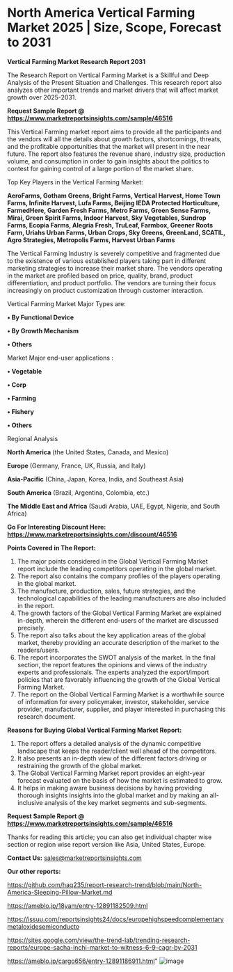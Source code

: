 # North America Vertical Farming Market 2025 | Size, Scope, Forecast to 2031

<strong>Vertical Farming Market Research Report 2031</strong>

The Research Report on Vertical Farming Market is a Skillful and Deep Analysis of the Present Situation and Challenges. This research report also analyzes other important trends and market drivers that will affect market growth over 2025-2031.

<strong>Request Sample Report @ <a href=https://www.marketreportsinsights.com/sample/46516>https://www.marketreportsinsights.com/sample/46516</a></strong>

This Vertical Farming market report aims to provide all the participants and the vendors will all the details about growth factors, shortcomings, threats, and the profitable opportunities that the market will present in the near future. The report also features the revenue share, industry size, production volume, and consumption in order to gain insights about the politics to contest for gaining control of a large portion of the market share.

Top Key Players in the Vertical Farming Market:

<strong>AeroFarms, Gotham Greens, Bright Farms, Vertical Harvest, Home Town Farms, Infinite Harvest, Lufa Farms, Beijing IEDA Protected Horticulture, FarmedHere, Garden Fresh Farms, Metro Farms, Green Sense Farms, Mirai, Green Spirit Farms, Indoor Harvest, Sky Vegetables, Sundrop Farms, Ecopia Farms, Alegria Fresh, TruLeaf, Farmbox, Greener Roots Farm, Uriahs Urban Farms, Urban Crops, Sky Greens, GreenLand, SCATIL, Agro Strategies, Metropolis Farms, Harvest Urban Farms</strong>

The Vertical Farming Industry is severely competitive and fragmented due to the existence of various established players taking part in different marketing strategies to increase their market share. The vendors operating in the market are profiled based on price, quality, brand, product differentiation, and product portfolio. The vendors are turning their focus increasingly on product customization through customer interaction.

Vertical Farming Market Major Types are:

<strong>•  By Functional Device

•  By Growth Mechanism

•  Others</strong>

Market Major end-user applications :

<strong>•  Vegetable

•  Corp

•  Farming

•  Fishery

•  Others</strong>

Regional Analysis

</u><strong><b>North America</b></strong> (the United States, Canada, and Mexico)

<strong><b>Europe </b></strong>(Germany, France, UK, Russia, and Italy)

<strong><b>Asia-Pacific</b></strong> (China, Japan, Korea, India, and Southeast Asia)

<strong><b>South America</b></strong> (Brazil, Argentina, Colombia, etc.)

<strong><b>The Middle East and Africa</b></strong> (Saudi Arabia, UAE, Egypt, Nigeria, and South Africa)

<strong>Go For Interesting Discount Here: <a href=https://www.marketreportsinsights.com/discount/46516>https://www.marketreportsinsights.com/discount/46516</a></strong>

<strong>Points Covered in The Report:</strong>
<ol>
  <li>The major points considered in the Global Vertical Farming Market report include the leading competitors operating in the global market.</li>
  <li>The report also contains the company profiles of the players operating in the global market.</li>
  <li>The manufacture, production, sales, future strategies, and the technological capabilities of the leading manufacturers are also included in the report.</li>
  <li>The growth factors of the Global Vertical Farming Market are explained in-depth, wherein the different end-users of the market are discussed precisely.</li>
  <li>The report also talks about the key application areas of the global market, thereby providing an accurate description of the market to the readers/users.</li>
  <li>The report incorporates the SWOT analysis of the market. In the final section, the report features the opinions and views of the industry experts and professionals. The experts analyzed the export/import policies that are favorably influencing the growth of the Global Vertical Farming Market.</li>
  <li>The report on the Global Vertical Farming Market is a worthwhile source of information for every policymaker, investor, stakeholder, service provider, manufacturer, supplier, and player interested in purchasing this research document.</li>
</ol>
<strong>Reasons for Buying Global Vertical Farming Market Report:</strong>

<ol>
  <li>The report offers a detailed analysis of the dynamic competitive landscape that keeps the reader/client well ahead of the competitors.</li>
  <li>It also presents an in-depth view of the different factors driving or restraining the growth of the global market.</li>
  <li>The Global Vertical Farming Market report provides an eight-year forecast evaluated on the basis of how the market is estimated to grow.</li>
  <li>It helps in making aware business decisions by having providing thorough insights insights into the global market and by making an all-inclusive analysis of the key market segments and sub-segments.</li>
</ol>
<strong>Request Sample Report @ <a href=https://www.marketreportsinsights.com/sample/46516>https://www.marketreportsinsights.com/sample/46516</a></strong>


Thanks for reading this article; you can also get individual chapter wise section or region wise report version like Asia, United States, Europe.

<strong>Contact Us:</strong>
sales@marketreportsinsights.com

<strong>Our other reports:</strong>

<a href=https://github.com/haq235/report-research-trend/blob/main/North-America-Sleeping-Pillow-Market.md>https://github.com/haq235/report-research-trend/blob/main/North-America-Sleeping-Pillow-Market.md</a>

<a href=https://ameblo.jp/18yam/entry-12891182509.html>https://ameblo.jp/18yam/entry-12891182509.html</a>

<a href=https://issuu.com/reportsinsights24/docs/europehighspeedcomplementarymetaloxidesemiconducto>https://issuu.com/reportsinsights24/docs/europehighspeedcomplementarymetaloxidesemiconducto</a>

<a href=https://sites.google.com/view/the-trend-lab/trending-research-reports/europe-sacha-inchi-market-to-witness-6-9-cagr-by-2031>https://sites.google.com/view/the-trend-lab/trending-research-reports/europe-sacha-inchi-market-to-witness-6-9-cagr-by-2031</a>

<a href=https://ameblo.jp/cargo656/entry-12891186911.html>https://ameblo.jp/cargo656/entry-12891186911.html</a>"
![image](https://github.com/user-attachments/assets/d551a19e-f30a-4dc1-a290-b4c2693c5ec2)
